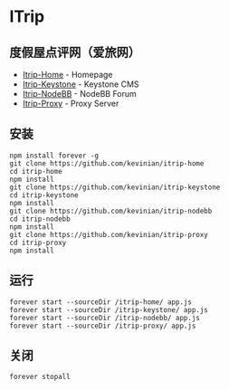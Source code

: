 ITrip
=====

度假屋点评网（爱旅网）
---------------------

* [Itrip-Home] - Homepage
* [Itrip-Keystone] - Keystone CMS
* [Itrip-NodeBB] - NodeBB Forum
* [Itrip-Proxy] - Proxy Server

安装
----
```
npm install forever -g
git clone https://github.com/kevinian/itrip-home
cd itrip-home
npm install
git clone https://github.com/kevinian/itrip-keystone
cd itrip-keystone
npm install
git clone https://github.com/kevinian/itrip-nodebb
cd itrip-nodebb
npm install
git clone https://github.com/kevinian/itrip-proxy
cd itrip-proxy
npm install
```

运行
----
```
forever start --sourceDir /itrip-home/ app.js
forever start --sourceDir /itrip-keystone/ app.js
forever start --sourceDir /itrip-nodebb/ app.js
forever start --sourceDir /itrip-proxy/ app.js
```

关闭
----
```
forever stopall
```


[Itrip-Home]:https://github.com/kevinian/itrip-home
[Itrip-Keystone]:https://github.com/kevinian/itrip-keystone
[Itrip-NodeBB]:https://github.com/kevinian/itrip-nodebb
[Itrip-Proxy]:https://github.com/kevinian/itrip-proxy
